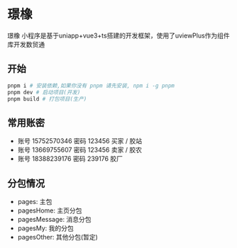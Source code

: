 # 璟橡

璟橡 小程序是基于uniapp+vue3+ts搭建的开发框架，使用了uviewPlus作为组件库开发数贸通

## 开始

```bash
pnpm i # 安装依赖,如果你没有 pnpm 请先安装, npm i -g pnpm
pnpm dev # 启动项目(开发)
pnpm build # 打包项目(生产)
```

## 常用账密

- 账号 15752570346 密码 123456 买家 / 胶站
- 账号 13669755607 密码 123456 卖家 / 胶农
- 账号 18388239176 密码 239176 胶厂

## 分包情况

- pages: 主包
- pagesHome: 主页分包
- pagesMessage: 消息分包
- pagesMy: 我的分包
- pagesOther: 其他分包(暂定)
